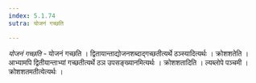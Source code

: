 ```yaml
---
index: 5.1.74
sutra: योजनं गच्छति

---
```

_योजनं गच्छति_ - योजनं गच्छति । द्वितायान्ताद्योजनशब्दाद्गच्छतीत्यर्थे ठञ्स्यादित्यर्थः । क्रोशशतेति । आभ्यामपि द्वितीयान्ताभ्यां गच्छतीत्यर्थे ठञ उपसङ्ख्यानमित्यर्थः । क्रोशशतादिति । ल्यब्लोपे पञ्चमी । क्रोशशतमतीत्येत्यर्थः । 